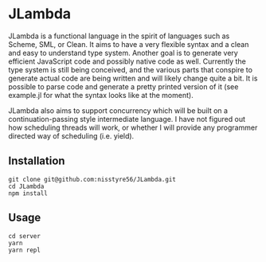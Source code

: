 JLambda
=======

JLambda is a functional language in the spirit of languages such as Scheme,
SML, or Clean. It aims to have a very flexible syntax and a clean and easy to
understand type system. Another goal is to generate very efficient JavaScript
code and possibly native code as well. Currently the type system is still being
conceived, and the various parts that conspire to generate actual code are
being written and will likely change quite a bit. It is possible to parse code
and generate a pretty printed version of it (see example.jl for what the syntax
looks like at the moment).

JLambda also aims to support concurrency which will be built on a
continuation-passing style intermediate language. I have not figured out how
scheduling threads will work, or whether I will provide any programmer directed
way of scheduling (i.e. yield).

Installation
------------

    git clone git@github.com:nisstyre56/JLambda.git
    cd JLambda
    npm install

Usage
-----
    cd server
    yarn
    yarn repl
